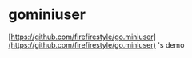 # gominiuser

[https://github.com/firefirestyle/go.miniuser](https://github.com/firefirestyle/go.miniuser) 's demo
